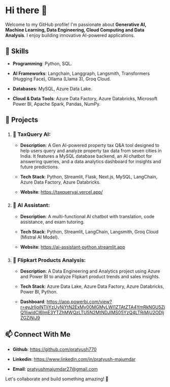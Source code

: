 # Hi there 👋
Welcome to my GitHub profile! I'm passionate about **Generative AI, Machine Learning, Data Engineering, Cloud Computing and Data Analysis**. I enjoy building innovative AI-powered applications.
## 🔧 Skills
- **Programming**: Python, SQL.
  
- **AI Frameworks**: Langchain, Langgraph, Langsmith, Transformers (Hugging Face), Ollama (Llama 3), Groq Cloud.
- **Databases**: MySQL, Azure Data Lake.
- **Cloud & Data Tools**: Azure Data Factory, Azure Databricks, Microsoft Power BI,  Apache Spark, Pandas, NumPy.
## 📌 Projects
1) ### 🏡 TaxQuery AI:
   - **Description**: A Gen AI-powered property tax Q&A tool designed to help users query and analyze property tax data from seven cities in India. It features a MySQL database backend, an AI chatbot for answering queries, and a data analytics dashboard for insights and future predictions.
     
   - **Tech Stack**: Python, Streamlit, Flask, Next.js, MySQL, LangChain, Azure Data Factory, Azure Databricks.
   - **Website**: https://taxqueryai.vercel.app/

2) ### 🤖 AI Assistant:
   - **Description**: A multi-functional AI chatbot with translation, code assistance, and exam tutoring.
     
   - **Tech Stack**: Python, Streamlit, LangChain, Langsmith, Groq Cloud (Mistral AI Model).
   - **Website**: https://ai-assistant-python.streamlit.app

3) ### 🛒  Flipkart Products Analysis:
   - **Description**: A Data Engineering and Analytics project using Azure and Power BI to analyze Flipkart product trends and sales insights.
     
   - **Tech Stack**: Azure Data Lake, Azure Data Factory, Azure Databricks, Power BI, Python.
   - **Dashboard**: https://app.powerbi.com/view?r=eyJrIjoiNTliYzUyNjYtN2ExMy00MGMyLWI1ZTAtZTA4YmRkNGU5ZjQ1IiwidCI6ImE3YTZhMWQzLTU5N2MtNDJlMS05YzQ4LTRiMjU2ODljZGZiNiJ9
## 📫 Connect With Me
- **Github**: https://github.com/pratyush770
  
- **Linkedin**: https://www.linkedin.com/in/pratyush-majumdar
- **Email**: pratyushmajumdar27@gmail.com
  
Let's collaborate and build something amazing! 🚀
